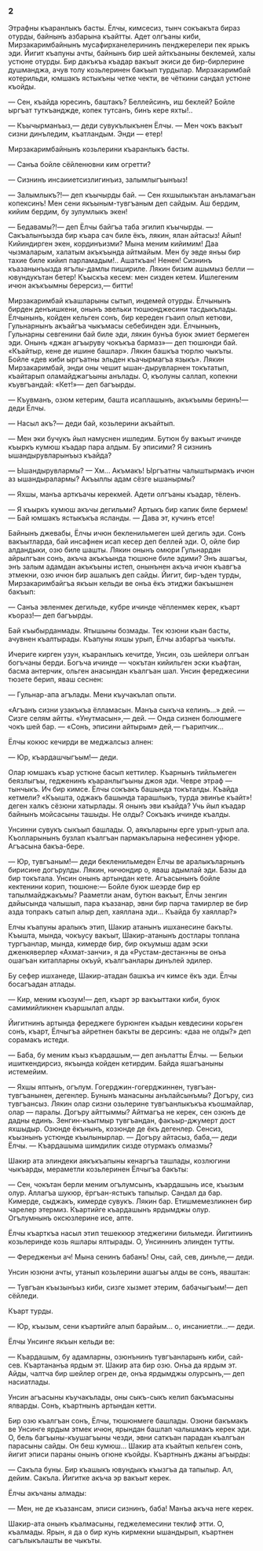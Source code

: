 ### 2

Этрафны къаранлыкъ басты.
Ёлчы, кимсесиз, тынч сокъакъта бираз отурды, байнынъ азбарына къайтты.
Адет олгъаны киби, Мирзакаримбайнынъ мусафирханелерининъ пенджерелери пек ярыкъ эди.
Йигит къапуны ачты, байнынъ бир шей айткъаныны беклемей, халы устюне отурды.
Бир дакъкъа къадар вакъыт экиси де бир-бирлерине душманджа, ачув толу козьлеринен бакъып турдылар.
Мирзакаримбай котерильди, юмшакъ ястыкъны четке чекти, ве чёткини сандал устюне къойды.

— Сен, къайда юресинъ, баштакъ?
Беллейсинъ, иш беклей?
Бойле ыргъат туткъанджде, копек тутсанъ, бинъ кере яхты!..

— Къычырманъыз,— деди сувукълыкънен Ёлчы.
— Мен чокъ вакъыт сизни динъледим, къатландым.
Энди — етер!

Мирзакаримбайнынъ козьлерини къаранлыкъ басты.

— Санъа бойле сёйленювни ким огретти?

— Сизнинъ инсаииетсизлигинъиз, залымлыгъынъыз!

— Залымлыкъ?!— деп къычырды бай.
— Сен яхшылыкътан анъламагъан копексинъ!
Мен сени якъыным-тувгъаным деп сайдым.
Аш бердим, кийим бердим, бу зулумлыкъ экен!

— Бедавамы?!— деп Ёлчы байгъа таба эгилип къычырды.
— Сакъалынъызда бир къара сач биле ёкъ, лякин, ялан айтасыз!
Айып!
Кийиндирген экен, кординъизми?
Мына меним кийимим!
Даа чызмаларым, халатым акъкъында айтмайым.
Мен бу эвде янъы бир тахие биле кийип парламадым!..
Ашаткъан!
Ненен!
Сизнинъ къазанынъызда ягълы-дамлы пишириле.
Лякин бизим ашымыз белли — ювундукътан бетер!
Къыскъа кесем: мен сизден кетем.
Ишлегеним ичюн акъкъымны берерсиз,— битти!

Мирзакаримбай къашларыны сытып, индемей отурды.
Ёлчынынъ бирден денъишкени, онынъ эвельки тюшюнджесини тасдыкълады.
Ёлчынынъ, койден кельген сонъ, бир кереден гъаип олып кетюви, Гульнарнынъ акъайгъа чыкъмасы себебинден эди.
Ёлчынынъ, Гульнарны севгенини бай биле эди, лякин бунъа буюк эмиет бермеген эди.
Онынъ «джан агъыруву чокъкъа бармаз»— деп тюшюнди бай.
«Къайтыр, кене де ишине башлар».
Лякин башкъа тюрлю чыкъты.
Бойле «дев киби ыргъатны эльден къачырмагъа языкъ».
Лякин Мирзакаримбай, энди оны чешит ышан-дырувларнен токътатып, къайтарып оламайджагъыны анълады.
О, къолуны саллап, копекни къувгъандай:
«Кет!»— деп багъырды.

— Къувманъ, озюм кетерим, башта исаплашынъ, акъкъымы беринъ!— деди Ёлчы.

— Насыл акъ?— деди бай, козьлерини акъайтып.

— Мен эки бучукъ йыл намуснен ишледим.
Бутюн бу вакъыт ичинде къыркъ кумюш къадар пара алдым.
Бу эписими?
Я сизнинъ ышандырувларынъыз къайда?

— Ышандырувлармы?
— Хм...
Акъмакъ!
Ыргъатны чалыштырмакъ ичюн аз ышандыралармы?
Акъыллы адам сёзге ышанырмы?

— Яхшы, манъа арткъачы керекмей.
Адети олгъаны къадар, тёленъ.

— Я къыркъ кумюш акъчы дегильми?
Артыкъ бир капик биле бермем!
— Бай юмшакъ ястыкъкъа ясланды.
— Дава эт, кучинъ етсе!

Байнынъ джевабы, Ёлчы ичюн бекленильмеген шей дегиль эди.
Сонъ вакъытларда, бай инсафнен исап кесер деп беллей эди.
О, ойле бир алдандыки, озю биле шашты.
Лякин онынъ омюри Гульнардан айрылгъан сонъ, акъча акъкъында тюшюне биле эдими?
Энъ ашагъы, энъ залым адамдан акъкъыны истеп, онынънен акъча ичюн къавгъа этмекни, озю ичюн бир ашалыкъ деп сайды.
Йигит, бир-ъден турды, Мирзакаримбайгъа якъын кельди ве онъа ёкъ этиджи бакъышнен бакъып:

— Санъа эвленмек дегильде, кубре ичинде чёпленмек керек, къарт къораз!— деп багъырды.

Бай къыбырданмады.
Ятышыны бозмады.
Тек юзюни къан басты, ачувнен къалтырады.
Къапуны яхшы урып, Ёлчы азбаргъа чыкъты.

Ичериге кирген узун, къаранлыкъ кечитде, Унсин, озь шейлери олгъан богъчаны берди.
Богъча ичинде — чокътан кийильген эски къафтан, басма антерчик, ольген анасындан къалгъан шал.
Унсин фереджесини тюзете берип, яваш сеснен:

— Гульнар-апа агълады.
Мени къучакълап опьти.

«Агъанъ сизни узакъкъа ёлламасын.
Манъа сыкъча келинъ...» дей.
— Сизге селям айтты.
«Унутмасын»,— дей.
— Онда сизнен болюшмеге чокъ шей бар.
— «Сонъ, эписини айтырым» дей,— гъарипчик... 

Ёлчы кокюс кечирди ве меджалсыз алнен:

— Юр, къардашчыгъым!— деди.

Олар юмшакъ къар устюне басып кеттилер.
Къарнынъ тийльмеген беязлыгъы, гедженинъ къаранлыгъыны джоя эди.
Чевре этраф — тынчыкъ.
Ич бир кимсе.
Ёлчы сокъакъ башында токъталды.
Къайда кетмели?
«Къышта, оджакъ башында тарашлыкъ, турда эвинъе къайт»! деген халкъ сёзюни хатырлады.
Я онынъ эви къайда?
Учь йыл къадар байнынъ мойсасыны ташыды.
Не олды?
Сокъакъ ичинде къалды.

Унсинни сувукъ сыкъып башлады.
О, аякъларыны ерге урып-урып ала.
Къолларынынъ бузлап къалгъан пармакъларына нефесинен уфюре.
Агъасына бакъа-бере.

— Юр, тувгъаным!— деди бекленильмеден Ёлчы ве аралыкъларнынъ бирисине догърулды.
Лякин, ничюндир о, яваш адымлай эди.
Базы да бир токътала.
Унсин онынъ артындан кете.
Агъасынынъ бойле кектенини корип, тюшюне:— Бойле буюк шеэрде бир ер тапылмайджакъмы?
Рааметли анам, бутюн вакъыт, Ёлчы зенгин дайысында чалышып, пара къазанар, эвни бир парча тамирлер ве бир азда топракъ сатып алыр деп, хаяллана эди...
Къайда бу хаяллар?»

Елчы къапуны аралыкъ этип, Шакир атанынъ ишханесине бакъты.
Къышта, мында, чокъусу вакъыт, Шакир-атанынъ достлары топлана тургъанлар, мында, кимерде бир, бир окъумыш адам эски дженкяверлер «Ахмат-занчи», я да «Рустам-дестан»ны ве онъа ошагъан китапларны окъуй, къалгъанлары динълей эдилер.

Бу сефер ишханеде, Шакир-атадан башкъа ич кимсе ёкъ эди.
Ёлчы босагъадан атлады.

— Кир, меним къозум!— деп, къарт эр вакъыттаки киби, буюк самимийликнен къаршылап алды.

Йигитнинъ артында фереджеге бурюнген къадын кевдесини корьген сонъ, къарт, Ёлчыгъа айретнен бакъты ве дерсинъ:
«даа не олды?» деп сорамакъ истеди.

— Баба, бу меним къыз къардашым,— деп анълатты Ёлчы.
— Бельки ишиткендирсиз, якъында койден кетирдим.
Байда яшагъаныны истемейим.

— Яхшы яптынъ, огълум.
Гогерджин-гогерджиннен, тувгъан-тувгъанынен, дегенлер.
Бунынъ манасыны анълайсынъмы?
Догъру, сиз тувгъансыз.
Лякин олар сизни озьлерине тувгъанлыкъкъа къошмайлар, олар — паралы.
Догъру айттыммы?
Айтмагъа не керек, сен озюнъ де дадны единъ.
Зенгин-къытмыр тувгъандан, факъыр-джумерт дост яхшыдыр.
Озюнде ёкънынъ, козюнде де ёкъ дегенлер.
Сенсиз, къызнынъ устюнде къылынырлар. 
— Догъру айтасыз, баба,— деди Ёлчы.
— Къардашыма шимдилик сизде отурмакъ олмазмы?

Шакир ата элиндеки аякъкъапыны кенаргъа ташлады, козлюгини чыкъарды, мераметли козьлеринен Ёлчыгъа бакъты:

— Сен, чокътан берли меним огълумсынъ, къардашынь исе, къызым олур.
Аллагъа шукюр, ёргъан-ястыкъ тапылыр.
Сандал да бар.
Кимерде, сыджакъ, кимерде сувукъ.
Лякин бар.
Етишмемезликнен бир чарелер этермиз.
Къартийге къардашынъ ярдымджы олур.
Огълумнынъ оксюзлерине исе, апте.

Ёлчы къарткъа насыл этип тешеккюр этеджегини бильмеди.
Йигитиинъ козьлеринде козь яшлары ялтырады.
О, Унсиннинъ элинден тутты.

— Фередженъи ач!
Мына сенинъ бабанъ!
Оны, сай, сев, динъле,— деди.

Унсин юзюни ачты, утанып козьлерини ашагъы алды ве сонъ, яваштан:

— Тувгъан къызынъыз киби, сизге хызмет этерим, бабачыгъым!— деп сёйледи.

Къарт турды.

— Юр, къызым, сени къартийге алып барайым... о, инсаниетли...— деди.

Ёлчы Унсинге якъын кельди ве:

— Къардашым, бу адамларны, озюнънинъ тувгъанларынъ киби, сай-сев.
Къартананъа ярдым эт.
Шакир ата бир озю.
Онъа да ярдым эт.
Айды, чалтча бир шейлер огрен де, онъа ярдымджы олурсынъ,— деп насиатлады.

Унсин агъасыны къучакълады, оны сыкъ-сыкъ келип бакъмасыны ялварды.
Сонъ, къартнынъ артындан кетти.

Бир озю къалгъан сонъ, Ёлчы, тюшюнмеге башлады.
Озюни бакъмакъ ве Унсинге ярдым этмек ичюн, ярындан башлап чалышмакъ керек эди.
О, бель багъыны-къушагъыны чезди, эвни саткъан парадан къалгъан парасыны сайды.
Он беш кумюш...
Шакир ата къайтып кельген сонъ, йигит эписи параны онынъ огюне къойды.
Къартнынъ джаны агъырды:

— Сакъла буны.
Бир къашыкъ ювундыкъ къызгъа да тапылыр.
Ал, дейим.
Сакъла.
Йигитке акъча эр вакъыт керек.

Ёлчы акъчаны алмады:

— Мен, не де къазансам, эписи сизнинъ, баба!
Манъа акъча неге керек.

Шакир-ата онынъ къалмасыны, геджелемесини теклиф этти.
О, къалмады.
Ярын, я да о бир кунь кирмекни ышандырып, къартнен сагълыкълашты ве чыкъты.

